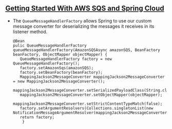 ## [Getting Started With AWS SQS and Spring Cloud](https://reflectoring.io/spring-cloud-aws-sqs/)
  - The `QueueMessageHandlerFactory` allows Spring to use our custom message converter for deserializing the messages it receives in its listener method. 
    ```
    @Bean
    pulic QueueMessageHandlerFactory queueMessageHandlerFactory(AmazonSQSAsync amazonSQS, BeanFactory beanFactory, ObjectMapper objectMapper) { 
       QueueMessageHandlerFactory factory = new QueueMessageHandlerFactory();
       factory.setAmazonSqs(amazonSQS);
       factory.setBeanFactory(beanFactory);    
       MappingJackson2MessageConverter mappingJackson2MessageConverter = new MappingJackson2MessageConverter();
       mappingJackson2MessageConverter.setSerializedPayloadClass(String.class);
       mappingJackson2MessageConverter.setObjectMapper(objectMapper);
       mappingJackson2MessageConverter.setStrictContentTypeMatch(false);
       factory.setArgumentResolvers(Collections.singletonList(new NotificationMessageArgumentResolver(mappingJackson2MessageConverter)));  
       return factory; 
	    }
    ```